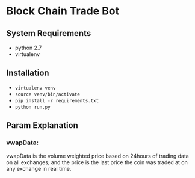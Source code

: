 # Block Chain Trade Bot
## System Requirements

- python 2.7
- virtualenv

## Installation

- `virtualenv venv`
- `source venv/bin/activate`
- `pip install -r requirements.txt`
- `python run.py`

## Param Explanation
### vwapData:
  vwapData is the volume weighted price based on 24hours of trading data on all exchanges; and the price is the last price the coin was traded at on any exchange in real time.

